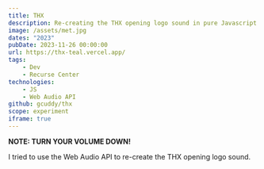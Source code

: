 ```yaml
---
title: THX
description: Re-creating the THX opening logo sound in pure Javascript with the raw Web Audio API.
image: /assets/met.jpg
dates: "2023"
pubDate: 2023-11-26 00:00:00
url: https://thx-teal.vercel.app/
tags:
    - Dev
    - Recurse Center
technologies:
    - JS
    - Web Audio API
github: gcuddy/thx
scope: experiment
iframe: true
---
```


**NOTE: TURN YOUR VOLUME DOWN!**

I tried to use the Web Audio API to re-create the THX opening logo sound.
